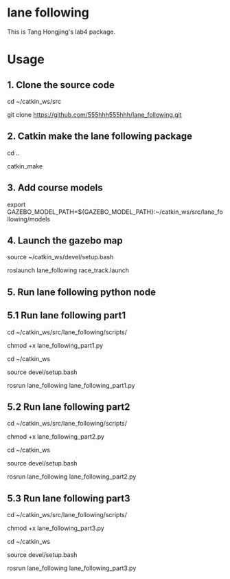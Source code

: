 # lane following
This is Tang Hongjing's lab4 package.

# Usage

## 1. Clone the source code
  cd ~/catkin_ws/src
  
  git clone https://github.com/555hhh555hhh/lane_following.git
  
## 2. Catkin make the lane following package
  cd ..
  
  catkin_make

## 3. Add course models
   export GAZEBO_MODEL_PATH=${GAZEBO_MODEL_PATH}:~/catkin_ws/src/lane_following/models
   
## 4. Launch the gazebo map
   source ~/catkin_ws/devel/setup.bash
   
   roslaunch lane_following race_track.launch 

## 5. Run lane following python node
## 5.1 Run lane following part1
   
   cd ~/catkin_ws/src/lane_following/scripts/
   
   chmod +x lane_following_part1.py
   
   cd ~/catkin_ws
   
   source devel/setup.bash
   
   rosrun lane_following lane_following_part1.py

## 5.2 Run lane following part2
   
   cd ~/catkin_ws/src/lane_following/scripts/
   
   chmod +x lane_following_part2.py
   
   cd ~/catkin_ws
   
   source devel/setup.bash
   
   rosrun lane_following lane_following_part2.py

## 5.3 Run lane following part3
   
   cd ~/catkin_ws/src/lane_following/scripts/
   
   chmod +x lane_following_part3.py
   
   cd ~/catkin_ws
   
   source devel/setup.bash
   
   rosrun lane_following lane_following_part3.py
